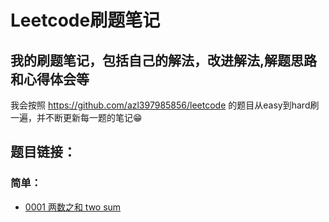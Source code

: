 # Leetcode刷题笔记

## 我的刷题笔记，包括自己的解法，改进解法,解题思路和心得体会等

我会按照 https://github.com/azl397985856/leetcode 的题目从easy到hard刷一遍，并不断更新每一题的笔记:grin:

## 题目链接：

### 简单：

* [0001 两数之和 two sum](https://github.com/boooowen404/Leetcode-/blob/master/%E9%9A%BE%E5%BA%A6/%E7%AE%80%E5%8D%95/1%E4%B8%A4%E6%95%B0%E4%B9%8B%E5%92%8Ctwo%20sum.md)

